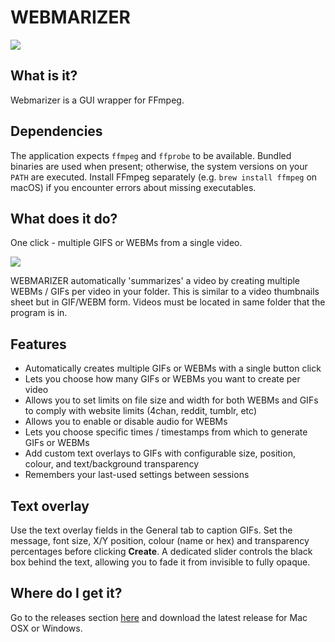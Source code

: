 # WEBMARIZER

![](https://i.imgur.com/3PQKmFq.png)


## What is it?

Webmarizer is a GUI wrapper for FFmpeg.

## Dependencies

The application expects `ffmpeg` and `ffprobe` to be available. Bundled
binaries are used when present; otherwise, the system versions on your `PATH`
are executed. Install FFmpeg separately (e.g. `brew install ffmpeg` on macOS)
if you encounter errors about missing executables.

## What does it do?

One click - multiple GIFS or WEBMs from a single video.

![](https://i.imgur.com/cFoMwoj.gif)

WEBMARIZER automatically 'summarizes' a video by creating multiple WEBMs / GIFs per video in your folder. This is similar to a video thumbnails sheet but in GIF/WEBM form. Videos must be located in same folder that the program is in. 

## Features
- Automatically creates multiple GIFs or WEBMs with a single button click
- Lets you choose how many GIFs or WEBMs you want to create per video 
- Allows you to set limits on file size and width for both WEBMs and GIFs to comply with website limits (4chan, reddit, tumblr, etc)
- Allows you to enable or disable audio for WEBMs
- Lets you choose specific times / timestamps from which to generate GIFs or WEBMs
- Add custom text overlays to GIFs with configurable size, position, colour, and text/background transparency
- Remembers your last-used settings between sessions

## Text overlay

Use the text overlay fields in the General tab to caption GIFs. Set the
message, font size, X/Y position, colour (name or hex) and transparency
percentages before clicking **Create**. A dedicated slider controls the
black box behind the text, allowing you to fade it from invisible to fully
opaque.

## Where do I get it?

Go to the releases section [here](https://github.com/nyavramov/WEBMARIZER/releases) and download the latest release for Mac OSX or Windows.
